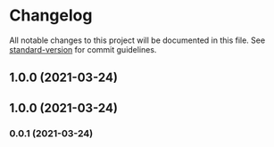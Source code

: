 # Changelog

All notable changes to this project will be documented in this file. See [standard-version](https://github.com/conventional-changelog/standard-version) for commit guidelines.

## 1.0.0 (2021-03-24)

## 1.0.0 (2021-03-24)

### 0.0.1 (2021-03-24)
